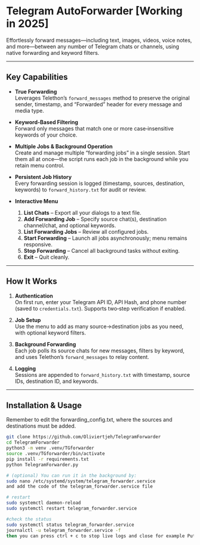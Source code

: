 # Telegram AutoForwarder [Working in 2025]

Effortlessly forward messages—including text, images, videos, voice notes, and more—between any number of Telegram chats or channels, using native forwarding and keyword filters.

---

## Key Capabilities

- **True Forwarding**  
  Leverages Telethon’s `forward_messages` method to preserve the original sender, timestamp, and “Forwarded” header for every message and media type.

- **Keyword-Based Filtering**  
  Forward only messages that match one or more case‑insensitive keywords of your choice.

- **Multiple Jobs & Background Operation**  
  Create and manage multiple “forwarding jobs” in a single session. Start them all at once—the script runs each job in the background while you retain menu control.

- **Persistent Job History**  
  Every forwarding session is logged (timestamp, sources, destination, keywords) to `forward_history.txt` for audit or review.

- **Interactive Menu**  
  1. **List Chats** – Export all your dialogs to a text file.  
  2. **Add Forwarding Job** – Specify source chat(s), destination channel/chat, and optional keywords.  
  3. **List Forwarding Jobs** – Review all configured jobs.  
  4. **Start Forwarding** – Launch all jobs asynchronously; menu remains responsive.  
  5. **Stop Forwarding** – Cancel all background tasks without exiting.  
  6. **Exit** – Quit cleanly.

---

## How It Works

1. **Authentication**  
   On first run, enter your Telegram API ID, API Hash, and phone number (saved to `credentials.txt`). Supports two‑step verification if enabled.

2. **Job Setup**  
   Use the menu to add as many source→destination jobs as you need, with optional keyword filters.

3. **Background Forwarding**  
   Each job polls its source chats for new messages, filters by keyword, and uses Telethon’s `forward_messages` to relay content.

4. **Logging**  
   Sessions are appended to `forward_history.txt` with timestamp, source IDs, destination ID, and keywords.

---

## Installation & Usage
Remember to edit the forwarding_config.txt, where the sources and destinations must be added.
```bash
git clone https://github.com/Oliviertjeh/TelegramForwarder
cd TelegramForwarder
python3 -m venv .venv/TGforwarder
source .venv/TGforwarder/bin/activate
pip install -r requirements.txt
python TelegramForwarder.py

# (optional) You can run it in the background by:
sudo nano /etc/systemd/system/telegram_forwarder.service
and add the code of the telegram_forwarder.service file

# restart
sudo systemctl daemon-reload
sudo systemctl restart telegram_forwarder.service

#check the status
sudo systemctl status telegram_forwarder.service
journalctl -u telegram_forwarder.service -f
then you can press ctrl + c to stop live logs and close for example Putty

